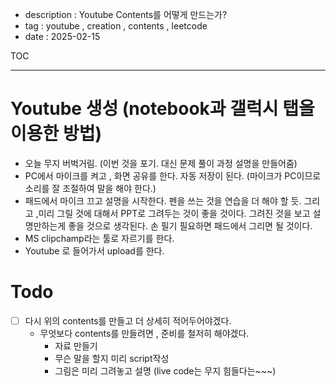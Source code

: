 - description : Youtube Contents를 어떻게 만드는가?
- tag : youtube , creation , contents , leetcode
- date : 2025-02-15

TOC


--------------------


# Youtube 생성 (notebook과 갤럭시 탭을 이용한 방법)
- 오늘 무지 버벅거림. (이번 것을 포기. 대신 문제 풀이 과정 설명을 만들어줌)
- PC에서 마이크를 켜고 , 화면 공유를 한다.  자동 저장이 된다.  (마이크가 PC이므로 소리를 잘 조절하여 말을 해야 한다.)
- 패드에서 마이크 끄고 설명을 시작한다. 펜을 쓰는 것을 연습을 더 해야 할 듯. 그리고 ,미리 그릴 것에 대해서 PPT로 그려두는 것이 좋을 것이다. 그려진 것을 보고 설명만하는게 좋을 것으로 생각된다. 손 필기 필요하면 패드에서 그리면 될 것이다.
- MS clipchamp라는 툴로 자르기를 한다.
- Youtube 로 들어가서 upload를 한다.

# Todo
- [ ] 다시 위의 contents를 만들고 더 상세히 적어두어야겠다.
  - 무엇보다 contents를 만들려면 , 준비를 철저히 해야겠다.
    - 자료 만들기
    - 무슨 말을 할지 미리 script작성
    - 그림은 미리 그려놓고 설명 (live code는 무지 힘들다는~~~)
